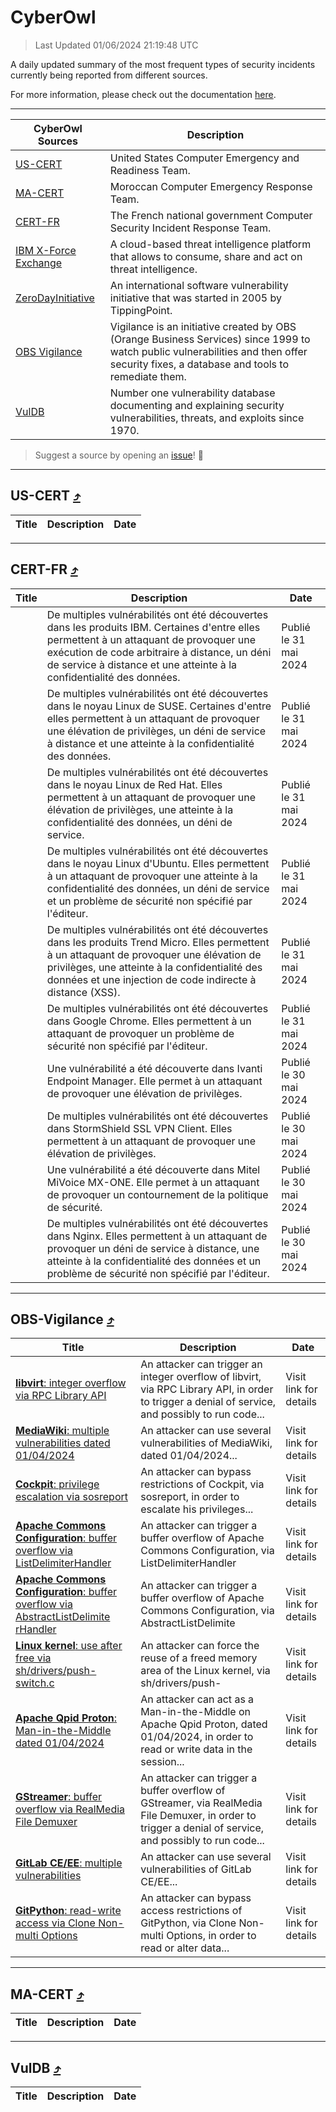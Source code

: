 
 <div id='top'></div>

# CyberOwl

 > Last Updated 01/06/2024 21:19:48 UTC
 
 A daily updated summary of the most frequent types of security incidents currently being reported from different sources.
 
 For more information, please check out the documentation [here](./docs/README.md).
 
 ---
 |CyberOwl Sources|Description|
 |---|---|
 |[US-CERT](#us-cert-arrow_heading_up)|United States Computer Emergency and Readiness Team.|
 |[MA-CERT](#ma-cert-arrow_heading_up)|Moroccan Computer Emergency Response Team.|
 |[CERT-FR](#cert-fr-arrow_heading_up)|The French national government Computer Security Incident Response Team.|
 |[IBM X-Force Exchange](#ibmcloud-arrow_heading_up)|A cloud-based threat intelligence platform that allows to consume, share and act on threat intelligence.|
 |[ZeroDayInitiative](#zerodayinitiative-arrow_heading_up)|An international software vulnerability initiative that was started in 2005 by TippingPoint.|
 |[OBS Vigilance](#obs-vigilance-arrow_heading_up)|Vigilance is an initiative created by OBS (Orange Business Services) since 1999 to watch public vulnerabilities and then offer security fixes, a database and tools to remediate them.|
 |[VulDB](#vuldb-arrow_heading_up)|Number one vulnerability database documenting and explaining security vulnerabilities, threats, and exploits since 1970.|
 
 > Suggest a source by opening an [issue](https://github.com/karimhabush/cyberowl/issues)! :raised_hands:
 ---

## US-CERT [:arrow_heading_up:](#cyberowl)

 |Title|Description|Date|
 |---|---|---|
 
 ---

## CERT-FR [:arrow_heading_up:](#cyberowl)

 |Title|Description|Date|
 |---|---|---|
 |[](https://www.cert.ssi.gouv.fr/avis/CERTFR-2024-AVI-0459/)|De multiples vulnérabilités ont été découvertes dans les produits IBM. Certaines d'entre elles permettent à un attaquant de provoquer une exécution de code arbitraire à distance, un déni de service à distance et une atteinte à la confidentialité des données.|Publié le 31 mai 2024|
 |[](https://www.cert.ssi.gouv.fr/avis/CERTFR-2024-AVI-0458/)|De multiples vulnérabilités ont été découvertes dans le noyau Linux de SUSE. Certaines d'entre elles permettent à un attaquant de provoquer une élévation de privilèges, un déni de service à distance et une atteinte à la confidentialité des données.|Publié le 31 mai 2024|
 |[](https://www.cert.ssi.gouv.fr/avis/CERTFR-2024-AVI-0457/)|De multiples vulnérabilités ont été découvertes dans le noyau Linux de Red Hat. Elles permettent à un attaquant de provoquer une élévation de privilèges, une atteinte à la confidentialité des données, un déni de service.|Publié le 31 mai 2024|
 |[](https://www.cert.ssi.gouv.fr/avis/CERTFR-2024-AVI-0456/)|De multiples vulnérabilités ont été découvertes dans le noyau Linux d'Ubuntu. Elles permettent à un attaquant de provoquer une atteinte à la confidentialité des données, un déni de service et un problème de sécurité non spécifié par l'éditeur.|Publié le 31 mai 2024|
 |[](https://www.cert.ssi.gouv.fr/avis/CERTFR-2024-AVI-0455/)|De multiples vulnérabilités ont été découvertes dans les produits Trend Micro. Elles permettent à un attaquant de provoquer une élévation de privilèges, une atteinte à la confidentialité des données et une injection de code indirecte à distance (XSS).|Publié le 31 mai 2024|
 |[](https://www.cert.ssi.gouv.fr/avis/CERTFR-2024-AVI-0454/)|De multiples vulnérabilités ont été découvertes dans Google Chrome. Elles permettent à un attaquant de provoquer un problème de sécurité non spécifié par l'éditeur.|Publié le 31 mai 2024|
 |[](https://www.cert.ssi.gouv.fr/avis/CERTFR-2024-AVI-0453/)|Une vulnérabilité a été découverte dans Ivanti Endpoint Manager. Elle permet à un attaquant de provoquer une élévation de privilèges.|Publié le 30 mai 2024|
 |[](https://www.cert.ssi.gouv.fr/avis/CERTFR-2024-AVI-0452/)|De multiples vulnérabilités ont été découvertes dans StormShield SSL VPN Client. Elles permettent à un attaquant de provoquer une élévation de privilèges.|Publié le 30 mai 2024|
 |[](https://www.cert.ssi.gouv.fr/avis/CERTFR-2024-AVI-0451/)|Une vulnérabilité a été découverte dans Mitel MiVoice MX-ONE. Elle permet à un attaquant de provoquer un contournement de la politique de sécurité.|Publié le 30 mai 2024|
 |[](https://www.cert.ssi.gouv.fr/avis/CERTFR-2024-AVI-0450/)|De multiples vulnérabilités ont été découvertes dans Nginx. Elles permettent à un attaquant de provoquer un déni de service à distance, une atteinte à la confidentialité des données et un problème de sécurité non spécifié par l'éditeur.|Publié le 30 mai 2024|
 
 ---

## OBS-Vigilance [:arrow_heading_up:](#cyberowl)

 |Title|Description|Date|
 |---|---|---|
 |[<a href="https://vigilance.fr/vulnerability/libvirt-integer-overflow-via-RPC-Library-API-43934" class="noirorange"><b>libvirt</b>: integer overflow via RPC Library API</a>](https://vigilance.fr/vulnerability/libvirt-integer-overflow-via-RPC-Library-API-43934)|An attacker can trigger an integer overflow of libvirt, via RPC Library API, in order to trigger a denial of service, and possibly to run code...|Visit link for details|
 |[<a href="https://vigilance.fr/vulnerability/MediaWiki-multiple-vulnerabilities-dated-01-04-2024-43933" class="noirorange"><b>MediaWiki</b>: multiple vulnerabilities dated 01/04/2024</a>](https://vigilance.fr/vulnerability/MediaWiki-multiple-vulnerabilities-dated-01-04-2024-43933)|An attacker can use several vulnerabilities of MediaWiki, dated 01/04/2024...|Visit link for details|
 |[<a href="https://vigilance.fr/vulnerability/Cockpit-privilege-escalation-via-sosreport-43931" class="noirorange"><b>Cockpit</b>: privilege escalation via sosreport</a>](https://vigilance.fr/vulnerability/Cockpit-privilege-escalation-via-sosreport-43931)|An attacker can bypass restrictions of Cockpit, via sosreport, in order to escalate his privileges...|Visit link for details|
 |[<a href="https://vigilance.fr/vulnerability/Apache-Commons-Configuration-buffer-overflow-via-ListDelimiterHandler-43930" class="noirorange"><b>Apache Commons Configuration</b>: buffer overflow via ListDelimiterHandler</a>](https://vigilance.fr/vulnerability/Apache-Commons-Configuration-buffer-overflow-via-ListDelimiterHandler-43930)|An attacker can trigger a buffer overflow of Apache Commons Configuration, via ListDelimiterHandler|Visit link for details|
 |[<a href="https://vigilance.fr/vulnerability/Apache-Commons-Configuration-buffer-overflow-via-AbstractListDelimiterHandler-43929" class="noirorange"><b>Apache Commons Configuration</b>: buffer overflow via AbstractListDelimite<wbr>rHandler</wbr></a>](https://vigilance.fr/vulnerability/Apache-Commons-Configuration-buffer-overflow-via-AbstractListDelimiterHandler-43929)|An attacker can trigger a buffer overflow of Apache Commons Configuration, via AbstractListDelimite|Visit link for details|
 |[<a href="https://vigilance.fr/vulnerability/Linux-kernel-use-after-free-via-sh-drivers-push-switch-c-43928" class="noirorange"><b>Linux kernel</b>: use after free via sh/drivers/push-<wbr>switch.c</wbr></a>](https://vigilance.fr/vulnerability/Linux-kernel-use-after-free-via-sh-drivers-push-switch-c-43928)|An attacker can force the reuse of a freed memory area of the Linux kernel, via sh/drivers/push-|Visit link for details|
 |[<a href="https://vigilance.fr/vulnerability/Apache-Qpid-Proton-Man-in-the-Middle-dated-01-04-2024-43926" class="noirorange"><b>Apache Qpid Proton</b>: Man-in-the-Middle dated 01/04/2024</a>](https://vigilance.fr/vulnerability/Apache-Qpid-Proton-Man-in-the-Middle-dated-01-04-2024-43926)|An attacker can act as a Man-in-the-Middle on Apache Qpid Proton, dated 01/04/2024, in order to read or write data in the session...|Visit link for details|
 |[<a href="https://vigilance.fr/vulnerability/GStreamer-buffer-overflow-via-RealMedia-File-Demuxer-42178" class="noirorange"><b>GStreamer</b>: buffer overflow via RealMedia File Demuxer</a>](https://vigilance.fr/vulnerability/GStreamer-buffer-overflow-via-RealMedia-File-Demuxer-42178)|An attacker can trigger a buffer overflow of GStreamer, via RealMedia File Demuxer, in order to trigger a denial of service, and possibly to run code...|Visit link for details|
 |[<a href="https://vigilance.fr/vulnerability/GitLab-CE-EE-multiple-vulnerabilities-42174" class="noirorange"><b>GitLab CE/EE</b>: multiple vulnerabilities</a>](https://vigilance.fr/vulnerability/GitLab-CE-EE-multiple-vulnerabilities-42174)|An attacker can use several vulnerabilities of GitLab CE/EE...|Visit link for details|
 |[<a href="https://vigilance.fr/vulnerability/GitPython-read-write-access-via-Clone-Non-multi-Options-42173" class="noirorange"><b>GitPython</b>: read-write access via Clone Non-multi Options</a>](https://vigilance.fr/vulnerability/GitPython-read-write-access-via-Clone-Non-multi-Options-42173)|An attacker can bypass access restrictions of GitPython, via Clone Non-multi Options, in order to read or alter data...|Visit link for details|
 
 ---

## MA-CERT [:arrow_heading_up:](#cyberowl)

 |Title|Description|Date|
 |---|---|---|
 
 ---

## VulDB [:arrow_heading_up:](#cyberowl)

 |Title|Description|Date|
 |---|---|---|
 